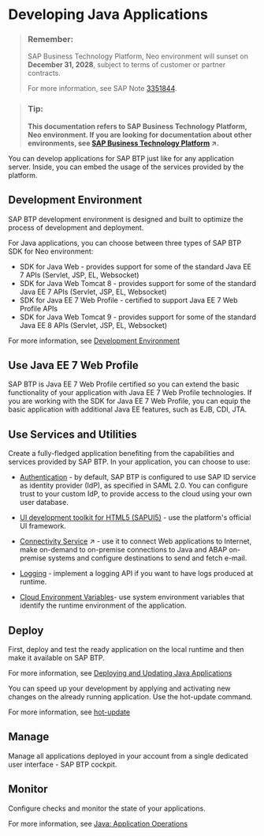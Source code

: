 <!-- loioac36e1fc0f634c0caa99916b3bd6b446 -->

# Developing Java Applications

> ### Remember:  
> SAP Business Technology Platform, Neo environment will sunset on **December 31, 2028**, subject to terms of customer or partner contracts.
> 
> For more information, see SAP Note [3351844](https://launchpad.support.sap.com/#/notes/3351844).

> ### Tip:  
> **This documentation refers to SAP Business Technology Platform, Neo environment. If you are looking for documentation about other environments, see [SAP Business Technology Platform](https://help.sap.com/viewer/65de2977205c403bbc107264b8eccf4b/Cloud/en-US/6a2c1ab5a31b4ed9a2ce17a5329e1dd8.html "SAP Business Technology Platform (SAP BTP) is an integrated offering comprised of four technology portfolios: database and data management, application development and integration, analytics, and intelligent technologies. The platform offers users the ability to turn data into business value, compose end-to-end business processes, and build and extend SAP applications quickly.") :arrow_upper_right:.**

You can develop applications for SAP BTP just like for any application server. Inside, you can embed the usage of the services provided by the platform.



<a name="loioac36e1fc0f634c0caa99916b3bd6b446__section_N1001C_N10011_N10001"/>

## Development Environment

SAP BTP development environment is designed and built to optimize the process of development and deployment.

For Java applications, you can choose between three types of SAP BTP SDK for Neo environment:

-   SDK for Java Web - provides support for some of the standard Java EE 7 APIs \(Servlet, JSP, EL, Websocket\)
-   SDK for Java Web Tomcat 8 - provides support for some of the standard Java EE 7 APIs \(Servlet, JSP, EL, Websocket\)
-   SDK for Java EE 7 Web Profile - certified to support Java EE 7 Web Profile APIs
-   SDK for Java Web Tomcat 9 - provides support for some of the standard Java EE 8 APIs \(Servlet, JSP, EL, Websocket\)

For more information, see [Development Environment](development-environment-7613405.md)



<a name="loioac36e1fc0f634c0caa99916b3bd6b446__section_N1003B_N10011_N10001"/>

## Use Java EE 7 Web Profile

SAP BTP is Java EE 7 Web Profile certified so you can extend the basic functionality of your application with Java EE 7 Web Profile technologies. If you are working with the SDK for Java EE 7 Web Profile, you can equip the basic application with additional Java EE features, such as EJB, CDI, JTA.



<a name="loioac36e1fc0f634c0caa99916b3bd6b446__section_N10048_N10011_N10001"/>

## Use Services and Utilities

Create a fully-fledged application benefiting from the capabilities and services provided by SAP BTP. In your application, you can choose to use:

-   [Authentication](../60-security-neo/securing-java-applications-e80af38.md) - by default, SAP BTP is configured to use SAP ID service as identity provider \(IdP\), as specified in SAML 2.0. You can configure trust to your custom IdP, to provide access to the cloud using your own user database.

-   [UI development toolkit for HTML5 \(SAPUI5\)](https://sapui5.hana.ondemand.com/sdk/#docs/guide/99ac68a5b1c3416ab5c84c99fefa250d.html) - use the platform's official UI framework.

-   [Connectivity Service](https://help.sap.com/viewer/b865ed651e414196b39f8922db2122c7/Cloud/en-US/e5c9867dbb571014957ef9d7a8846b1c.html "Connect your Java cloud applications to the Internet, make cloud-to-on-premise connections to SAP or non-SAP systems, or send and fetch e-mail.") :arrow_upper_right: - use it to connect Web applications to Internet, make on-demand to on-premise connections to Java and ABAP on-premise systems and configure destinations to send and fetch e-mail.

-   [Logging](https://help.sap.com/viewer/ee8e8a203e024bbb8c8c2d03fce527dc/Cloud/en-US/e6e8ccd3bb571014b6afdc54744eef4d.html) - implement a logging API if you want to have logs produced at runtime.

-   [Cloud Environment Variables](using-cloud-environment-variables-d553d78.md)- use system environment variables that identify the runtime environment of the application.




<a name="loioac36e1fc0f634c0caa99916b3bd6b446__section_N1007A_N10011_N10001"/>

## Deploy

First, deploy and test the ready application on the local runtime and then make it available on SAP BTP.

For more information, see [Deploying and Updating Java Applications](deploying-and-updating-java-applications-e5dfbc6.md)

You can speed up your development by applying and activating new changes on the already running application. Use the hot-update command.

For more information, see [hot-update](../50-administration-and-ops-neo/hot-update-7ae6493.md)



<a name="loioac36e1fc0f634c0caa99916b3bd6b446__section_N10087_N10011_N10001"/>

## Manage

Manage all applications deployed in your account from a single dedicated user interface - SAP BTP cockpit.



<a name="loioac36e1fc0f634c0caa99916b3bd6b446__section_N10094_N10011_N10001"/>

## Monitor

Configure checks and monitor the state of your applications.

For more information, see [Java: Application Operations](../50-administration-and-ops-neo/java-application-operations-76f6dcf.md)


